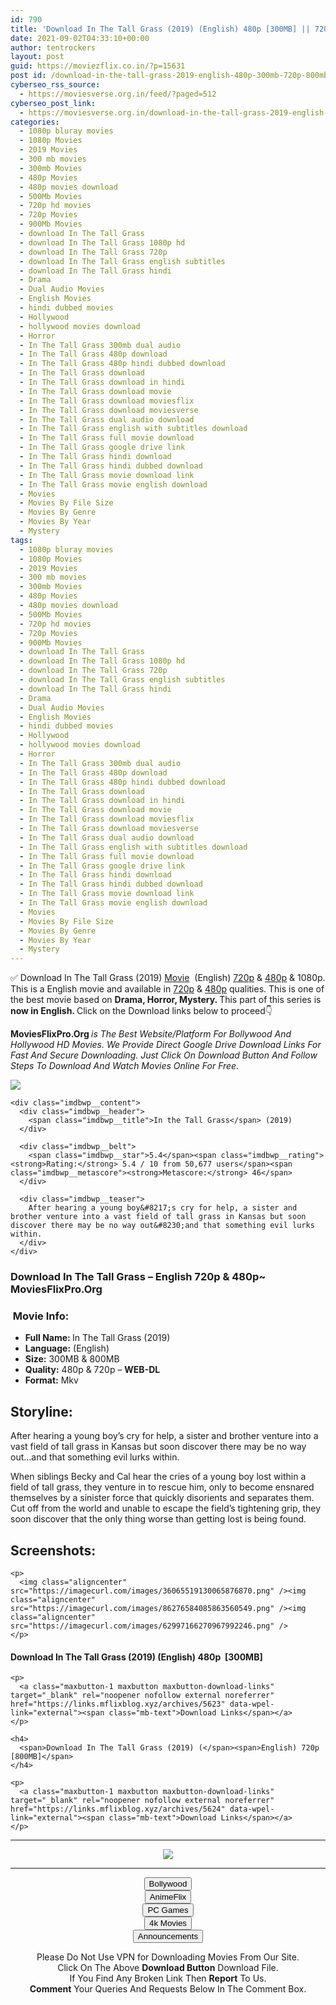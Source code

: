 ```yaml
---
id: 790
title: 'Download In The Tall Grass (2019) (English) 480p [300MB] || 720p [800MB]'
date: 2021-09-02T04:33:10+00:00
author: tentrockers
layout: post
guid: https://moviezflix.co.in/?p=15631
post id: /download-in-the-tall-grass-2019-english-480p-300mb-720p-800mb/
cyberseo_rss_source:
  - https://moviesverse.org.in/feed/?paged=512
cyberseo_post_link:
  - https://moviesverse.org.in/download-in-the-tall-grass-2019-english-480p-720p/
categories:
  - 1080p bluray movies
  - 1080p Movies
  - 2019 Movies
  - 300 mb movies
  - 300mb Movies
  - 480p Movies
  - 480p movies download
  - 500Mb Movies
  - 720p hd movies
  - 720p Movies
  - 900Mb Movies
  - download In The Tall Grass
  - download In The Tall Grass 1080p hd
  - download In The Tall Grass 720p
  - download In The Tall Grass english subtitles
  - download In The Tall Grass hindi
  - Drama
  - Dual Audio Movies
  - English Movies
  - hindi dubbed movies
  - Hollywood
  - hollywood movies download
  - Horror
  - In The Tall Grass 300mb dual audio
  - In The Tall Grass 480p download
  - In The Tall Grass 480p hindi dubbed download
  - In The Tall Grass download
  - In The Tall Grass download in hindi
  - In The Tall Grass download movie
  - In The Tall Grass download moviesflix
  - In The Tall Grass download moviesverse
  - In The Tall Grass dual audio download
  - In The Tall Grass english with subtitles download
  - In The Tall Grass full movie download
  - In The Tall Grass google drive link
  - In The Tall Grass hindi download
  - In The Tall Grass hindi dubbed download
  - In The Tall Grass movie download link
  - In The Tall Grass movie english download
  - Movies
  - Movies By File Size
  - Movies By Genre
  - Movies By Year
  - Mystery
tags:
  - 1080p bluray movies
  - 1080p Movies
  - 2019 Movies
  - 300 mb movies
  - 300mb Movies
  - 480p Movies
  - 480p movies download
  - 500Mb Movies
  - 720p hd movies
  - 720p Movies
  - 900Mb Movies
  - download In The Tall Grass
  - download In The Tall Grass 1080p hd
  - download In The Tall Grass 720p
  - download In The Tall Grass english subtitles
  - download In The Tall Grass hindi
  - Drama
  - Dual Audio Movies
  - English Movies
  - hindi dubbed movies
  - Hollywood
  - hollywood movies download
  - Horror
  - In The Tall Grass 300mb dual audio
  - In The Tall Grass 480p download
  - In The Tall Grass 480p hindi dubbed download
  - In The Tall Grass download
  - In The Tall Grass download in hindi
  - In The Tall Grass download movie
  - In The Tall Grass download moviesflix
  - In The Tall Grass download moviesverse
  - In The Tall Grass dual audio download
  - In The Tall Grass english with subtitles download
  - In The Tall Grass full movie download
  - In The Tall Grass google drive link
  - In The Tall Grass hindi download
  - In The Tall Grass hindi dubbed download
  - In The Tall Grass movie download link
  - In The Tall Grass movie english download
  - Movies
  - Movies By File Size
  - Movies By Genre
  - Movies By Year
  - Mystery
---
```

<div class="thecontent clearfix">
  <p>
    ✅ Download In The Tall Grass (2019) <a href="https://moviesverse.org.in/category/movies/" data-wpel-link="internal">Movie</a>&nbsp; (English) <a href="https://moviesverse.org.in/720p-movies/" data-wpel-link="internal">720p</a>&nbsp;&&nbsp;<a href="https://moviesverse.org.in/480p-movies/" data-wpel-link="internal">480p</a> & 1080p. This is a English movie and available in <a href="https://moviesverse.org.in/720p-movies/" data-wpel-link="internal">720p</a>&nbsp;&&nbsp;<a href="https://moviesverse.org.in/480p-movies/" data-wpel-link="internal">480p</a> qualities. This is one of the best movie based on <strong>Drama, Horror, Mystery. </strong>This part of this series is <strong>now in <span>English. </span></strong><span>Click on the Download links below to proceed👇</span>
  </p>
  
  <p>
    <strong><span>MoviesFlixPro.Org&nbsp;</span></strong><em>is The Best Website/Platform For Bollywood And Hollywood HD Movies. We Provide Direct Google Drive Download Links For Fast And Secure Downloading. Just Click On Download Button And Follow Steps To&nbsp;Download And Watch Movies Online For Free.</em>
  </p>
  
  <div class="imdbwp imdbwp--movie dark">
    <div class="imdbwp__thumb">
      <a class="imdbwp__link" target="_blank" title="In the Tall Grass" href="https://www.imdb.com/title/tt4687108/" rel="nofollow external noopener noreferrer" data-wpel-link="external"><img class="imdbwp__img" src="https://m.media-amazon.com/images/M/MV5BZjA2ZWU3N2MtY2JkYy00YjFjLWEyZWQtMjQ0MTU0NDk1ZTZmXkEyXkFqcGdeQXVyMTkxNjUyNQ@@._V1_SX300.jpg" /></a>
    </div>
    
    <div class="imdbwp__content">
      <div class="imdbwp__header">
        <span class="imdbwp__title">In the Tall Grass</span> (2019)
      </div>
      
      <div class="imdbwp__belt">
        <span class="imdbwp__star">5.4</span><span class="imdbwp__rating"><strong>Rating:</strong> 5.4 / 10 from 50,677 users</span><span class="imdbwp__metascore"><strong>Metascore:</strong> 46</span>
      </div>
      
      <div class="imdbwp__teaser">
        After hearing a young boy&#8217;s cry for help, a sister and brother venture into a vast field of tall grass in Kansas but soon discover there may be no way out&#8230;and that something evil lurks within.
      </div>
    </div>
  </div>
  
  <h3>
    <span>Download In The Tall Grass – English 720p & 480p~ MoviesFlixPro.Org</span>
  </h3>
  
  <h3>
    <span>&nbsp;Movie Info:&nbsp;</span>
  </h3>
  
  <ul>
    <li>
      <strong>Full Name: </strong>In The Tall Grass (2019)
    </li>
    <li>
      <strong>Language:</strong> (English)
    </li>
    <li>
      <strong>Size:</strong> 300MB & 800MB
    </li>
    <li>
      <strong>Quality:</strong> 480p & 720p – <span><strong>WEB-DL</strong></span>
    </li>
    <li>
      <strong>Format:</strong>&nbsp;Mkv
    </li>
  </ul>
  
  <h2>
    <span>Storyline:</span>
  </h2>
  
  <p>
    After hearing a young boy’s cry for help, a sister and brother venture into a vast field of tall grass in Kansas but soon discover there may be no way out…and that something evil lurks within.
  </p>
  
  <div>
    When siblings Becky and Cal hear the cries of a young boy lost within a field of tall grass, they venture in to rescue him, only to become ensnared themselves by a sinister force that quickly disorients and separates them. Cut off from the world and unable to escape the field’s tightening grip, they soon discover that the only thing worse than getting lost is being found.
  </div>
  
  <div class="summary_text">
    <h2>
      <span>Screenshots:</span>
    </h2>
    
    <p>
      <img class="aligncenter" src="https://imagecurl.com/images/36065519130065876870.png" /><img class="aligncenter" src="https://imagecurl.com/images/86276584085863560549.png" /><img class="aligncenter" src="https://imagecurl.com/images/62997166270967992246.png" />
    </p>
  </div>
  
  <div class="inline canwrap">
    <h4>
      <span>Download In The Tall Grass (2019) (English) </span><span>480p&nbsp; [300MB]</span>
    </h4>
    
    <p>
      <a class="maxbutton-1 maxbutton maxbutton-download-links" target="_blank" rel="noopener nofollow external noreferrer" href="https://links.mflixblog.xyz/archives/5623" data-wpel-link="external"><span class="mb-text">Download Links</span></a>
    </p>
    
    <h4>
      <span>Download In The Tall Grass (2019) (</span><span>English) 720p [800MB]</span>
    </h4>
    
    <p>
      <a class="maxbutton-1 maxbutton maxbutton-download-links" target="_blank" rel="noopener nofollow external noreferrer" href="https://links.mflixblog.xyz/archives/5624" data-wpel-link="external"><span class="mb-text">Download Links</span></a>
    </p>
  </div>
</div>

<center>
  </p> 
  
  <hr />
  
  <p>
    <a href="http://gdrivepro.xyz/join.php" data-wpel-link="external" target="_blank" rel="nofollow external noopener noreferrer"><img src="https://i.imgur.com/FhMdWdW.png" /></a>
  </p>
  
  <hr />
  
  <p>
    <a href="https://dogemovies.xyz" target="_blank" data-wpel-link="external" rel="nofollow external noopener noreferrer"><button class="button button5">Bollywood</button></a><br /> <a href="https://animeflix.in" target="_blank" data-wpel-link="external" rel="nofollow external noopener noreferrer"><button class="button button5">AnimeFlix</button></a><br /> <a href="https://gamesflix.net/" target="_blank" data-wpel-link="external" rel="nofollow external noopener noreferrer"><button class="button button5">PC Games</button></a><br /> <a href="https://uhdmovies.in" target="_blank" data-wpel-link="external" rel="nofollow external noopener noreferrer"><button class="button button5">4k Movies</button></a><br /> <a href="https://moviesverse.org.in/announcements/" target="_blank" data-wpel-link="internal" rel="noopener"><button class="button button5">Announcements</button></a>
  </p>
  
  <div class="alert alert-danger">
    Please Do Not Use VPN for Downloading Movies From Our Site.
  </div>
  
  <div class="alert alert-success">
    Click On The Above <strong>Download Button</strong> Download File.
  </div>
  
  <div class="alert alert-warning">
    If You Find Any Broken Link Then <strong>Report</strong> To Us.
  </div>
  
  <div class="alert alert-info">
    <strong>Comment</strong> Your Queries And Requests Below In The Comment Box.
  </div>
  
  <p>
    </center>
  </p>